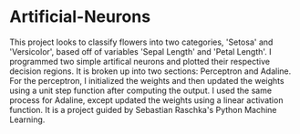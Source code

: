# Artificial-Neurons
This project looks to classify flowers into two categories, 'Setosa' and 'Versicolor', based off of variables 'Sepal Length' and 'Petal Length'. I programmed two simple artifical neurons and plotted their respective decision regions. It is broken up into two sections: Perceptron and Adaline. For the perceptron, I initialized the weights and then updated the weights using a unit step function after computing the output. I used the same process for Adaline, except updated the weights using a linear activation function. It is a project guided by Sebastian Raschka's Python Machine Learning.
